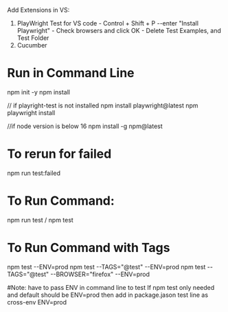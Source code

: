 Add Extensions in VS:

1. PlayWright Test for VS code - Control + Shift + P --enter "Install Playwright" - Check browsers and click OK - Delete Test Examples, and Test Folder
2. Cucumber

# Run in Command Line
npm init -y
npm install

// if playright-test is not installed
npm install playwright@latest
npm playwright install

//if node version is below 16
npm install -g npm@latest

# To rerun for failed 
npm run test:failed

# To Run Command:
  npm run test / npm test

# To Run Command with Tags
npm test --ENV=prod
npm test --TAGS="@test" --ENV=prod
npm test --TAGS="@test" --BROWSER="firefox" --ENV=prod

#Note:  have to pass ENV in command line to test
If npm test only needed and default should be ENV=prod then add in package.jason test line as cross-env ENV=prod




  
 